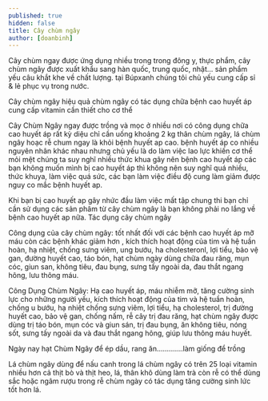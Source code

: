 ```yaml
---
published: true
hidden: false
title: Cây chùm ngây
author: [doanbinh]
---
```


Cây chùm ngay được ứng dụng nhiều trong trong đông y, thực phẩm, cây chùm ngây được xuất khẩu sang hàn quốc, trung quốc, nhật... sản phẩm yếu câu khắt khe về chất lượng. tại Búpxanh chúng tôi chủ yếu cung cấp sỉ & lẻ phục vụ trong nước.

Cây chùm ngây hiệu quả chùm ngây có tác dụng chữa bệnh cao huyết áp cung cấp vitamin cần thiết cho cơ thể

Cây Chùm Ngây  ngay được trồng và mọc ở nhiều nơi có công dụng chữa cao huyết áp rất kỳ diệu chỉ cần uống khoảng 2 kg thân chùm ngây, lá chùm ngây hoạc rễ chum ngay là khỏi bệnh huyết  ap cao. bệnh huyết áp co nhiều nguyên nhân khác nhau nhưng chủ yếu là do làm việc lao lực khiến cơ thể mỏi mệt chúng ta suy nghĩ nhiều thức khua gây  nên bệnh cao huyết áp các bạn không muốn mình bị cao huyết áp thì không nên suy nghĩ quá nhiều, thức khuya, làm việc quá sức, các bạn làm việc điều độ cung làm giảm được nguy co mắc bệnh huyết ap.
 
Khi bạn bị cao huyết ap gây nhức đầu làm việc mất tập chung thi bạn chỉ cần sử dụng  các sản phâm từ cây chùm ngây là bạn không phải no lắng về bệnh cao huyết ap nữa.
Tác dụng cây chùm ngây

Công dụng của cây chùm ngây: tốt nhất đối với các bệnh cao huyết áp mỡ máu còn các bệnh khác giảm hơn , kích thích hoạt động của tim và hệ tuần hoàn, hạ nhiệt, chống sưng viêm, ung bướu, ha cholesteronl, lợi tiểu, bảo vệ gan, đường huyết cao, táo bón, hạt chùm ngày dùng chữa đau răng, mụn cóc, giun san, không tiêu, đau bụng, sưng tấy ngoài da, đau thắt ngang hông, lưu thông máu. 
 
Công Dụng Chùm Ngây: Hạ cao huyết áp, máu nhiễm mỡ, tăng cường sinh lực cho những người yếu, kích thích hoạt động của tim và hệ tuần hoàn, chống u bướu, hạ nhiệt chống sưng viêm, lợi tiểu, hạ cholesterol, trị đường huyết cao, bảo vệ gan, chống nấm, rễ cây trị đau răng, hạt chùm ngây được dùng trị táo bón, mụn cóc và  giun sán, trị đau bụng, ăn không tiêu, nóng sốt, sưng tấy ngoài da và đau thắt ngang hông, giúp lưu thông máu huyết.

Ngày nay hạt Chùm Ngây để ép dầu, rang ăn.............làm giống để trồng

Lá chùm ngây dùng để nấu canh trong lá chùm ngây có trên 25 loại vitamin nhiều hơn cả thịt bò và thịt heo, lá, thân khô dùng làm trà còn rễ có thể dùng sắc hoặc ngâm rượu trong rễ chùm ngày có tác dụng tăng cường sinh lức tốt hơn lá.